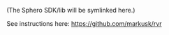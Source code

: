 (The Sphero SDK/lib will be symlinked here.)

See instructions here: https://github.com/markusk/rvr

